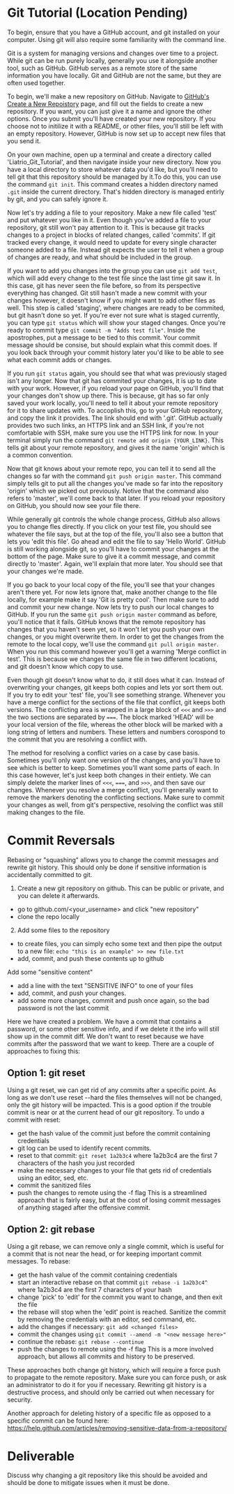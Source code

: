 # Git Tutorial (Location Pending)

To begin, ensure that you have a GitHub account, and git installed on your computer. Using git will also require some familiarity with the command line.

Git is a system for managing versions and changes over time to a project. While git can be run purely locally, generally you use it alongside another tool, such as GitHub. GitHub serves as a remote store of the same information you have locally. Git and GitHub are not the same, but they are often used together.

To begin, we'll make a new repository on GitHub. Navigate to [GitHub's Create a New Repoistory](https://github.com/new) page, and fill out the fields to create a new repository. If you want, you can just give it a name and ignore the other options. Once you submit you'll have created your new repository. If you choose not to initilize it with a README, or other files, you'll still be left with an empty repository. However, GitHub is now set up to accept new files that you send it.

On your own machine, open up a terminal and create a directory called 'Liatrio_Git_Tutorial', and then navigate inside your new directory. Now you have a local directory to store whatever data you'd like, but you'll need to tell git that this repository should be managed by it.To do this, you can use the command `git init`. This command creates a hidden directory named `.git` inside the current directory. That's hidden directory is managed entirly by git, and you can safely ignore it.

Now let's try adding a file to your repository. Make a new file called 'test' and put whatever you like in it. Even though you've added a file to your repository, git still won't pay attention to it. This is because git tracks changes to a project in blocks of related changes, called 'commits'. If git tracked every change, it would need to update for every single character someone added to a file. Instead git expects the user to tell it when a group of changes are ready, and what should be included in the group.

If you want to add you changes into the group you can use `git add test`, which will add every change to the test file since the last time git saw it. In this case, git has never seen the file before, so from its perspective everything has changed. Git still hasn't made a new commit with your changes however, it doesn't know if you might want to add other files as well. This step is called 'staging', where changes are ready to be commited, but git hasn't done so yet. If you're ever not sure what is staged currently, you can type `git status` which will show your staged changes. Once you're ready to commit type `git commit -m "Adds test file"`. Inside the apostrophes, put a message to be tied to this commit. Your commit message should be consise, but should explain what this commit does. If you look back through your commit history later you'd like to be able to see what each commit adds or changes.

If you run `git status` again, you should see that what was previously staged isn't any longer. Now that git has commited your changes, it is up to date with your work. However, if you reload your page on GitHub, you'll find that your changes don't show up there. This is because, git has so far only saved your work locally, you'll need to tell it about your remote repository for it to share updates with. To accoplish this, go to your GitHub repository, and copy the link it provides. The link should end with '.git'. GitHub actually provides two such links, an HTTPS link and an SSH link, if you're not comfortable with SSH, make sure you use the HTTPS link for now. In your terminal simply run the command `git remote add origin {YOUR_LINK}`. This tells git about your remote repository, and gives it the name 'origin' which is a common convention.

Now that git knows about your remote repo, you can tell it to send all the changes so far with the command `git push origin master`. This command simply tells git to put all the changes you've made so far into the repository 'origin' which we picked out previously. Notive that the command also refers to 'master', we'll come back to that later. If you reload your repository on GitHub, you should now see your file there.

While generally git controls the whole change process, GitHub also allows you to change fles directly. If you click on your test file, you should see whatever the file says, but at the top of the file, you'll also see a button that lets you 'edit this file'. Go ahead and edit the file to say 'Hello World'. GitHub is still working alongside git, so you'll have to commit your changes at the bottom of the page. Make sure to give it a commit message, and commit directly to 'master'. Again, we'll explain that more later. You should see that your changes we're made.

If you go back to your local copy of the file, you'll see that your changes aren't there yet. For now lets ignore that, make another change to the file locally, for example make it say 'Git is pretty cool'. Then make sure to add and commit your new change. Now lets try to push our local changes to GitHub. If you run the same `git push origin master` command as before, you'll notice that it fails. GitHub knows that the remote repository has changes that you haven't seen yet, so it won't let you push your own changes, or you might overwrite them. In order to get the changes from the remote to the local copy, we'll use the command `git pull origin master`. When you run this command however you'll get a warning 'Merge conflict in test'. This is because we changes the same file in two different locations, and git doesn't know which copy to use.

Even though git doesn't know what to do, it still does what it can. Instead of overwriting your changes, git keeps both copies and lets yor sort them out. If you try to edit your 'test' file, you'll see something strange. Whenever you have a merge conflict for the sections of the file that conflict, git keeps both versions. The conflicting area is wrapped in a large block of `<<<` and `>>>` and the two sections are separated by `===`. The block marked 'HEAD' will be your local version of the file, whereas the other block will be marked with a long string of letters and numbers. These letters and numbers corospond to the commit that you are resolving a conflict with.

The method for resolving a conflict varies on a case by case basis. Sometimes you'll only want one version of the changes, and you'll have to see which is better to keep. Sometimes you'll want some parts of each. In this case however, let's just keep both changes in their entiety. We can simply delete the marker lines of `<<<`, `===`, and `>>>`, and then save our changes. Whenever you resolve a merge conflict, you'll generally want to remove the markers denoting the conflicting sections. Make sure to commit your changes as well, from git's perspective, resolving the conflict was still making changes to the file. 

# Commit Reversals
Rebasing or "squashing" allows you to change the commit messages and rewrite git history. This should only be done if sensitive information is accidentally committed to git.

1. Create a new git repository on github. This can be public or private, and you can delete it afterwards.
  - go to github.com/<your_username> and click "new repository"
  - clone the repo locally
2. Add some files to the repository
  - to create files, you can simply echo some text and then pipe the output to a new file: `echo "this is an example" >> new file.txt`
  - add, commit, and push these contents up to github

Add some "sensitive content"
 - add a line with the text "SENSITIVE INFO" to one of your files
 - add, commit, and push your changes.
 - add some more changes, commit and push once again, so the bad password is not the last commit

Here we have created a problem. We have a commit that contains a password, or some other sensitive info, and if we delete it the info will still show up in the commit diff. We don't want to reset because we have commits after the password that we want to keep. There are a couple of approaches to fixing this:

## Option 1: git reset
Using a git reset, we can get rid of any commits after a specific point. As long as we don't use reset --hard the files themselves will not be changed, only the git history will be impacted. This is a good option if the trouble commit is near or at the current head of our git repository. To undo a commit with reset:

 - get the hash value of the commit just before the commit containing credentials
 - git log can be used to identify recent commits.
 - reset to that commit: `git reset 1a2b3c4` where 1a2b3c4 are the first 7 characters of the hash you just recorded
 - make the necessary changes to your file that gets rid of credentials using an editor, sed, etc.
 - commit the sanitized files
 - push the changes to remote using the -f flag
 This is a streamlined approach that is fairly easy, but at the cost of losing commit messages of anything staged after the offensive commit.

## Option 2: git rebase
Using a git rebase, we can remove only a single commit, which is useful for a commit that is not near the head, or for keeping important commit messages. To rebase:

 - get the hash value of the commit containing credentials
 - start an interactive rebase on that commit `git rebase -i 1a2b3c4^` where 1a2b3c4 are the first 7 characters of your hash
 - change 'pick' to 'edit' for the commit you want to change, and then exit the file
 - the rebase will stop when the 'edit' point is reached. Sanitize the commit by removing the credentials with an editor, sed command, etc.
 - add the changes if necessary: `git add <changed files>`
 - commit the changes using `git commit --amend -m "<new message here>"`
 - continue the rebase: `git rebase --continue`
 - push the changes to remote using the -f flag
This is a more involved approach, but allows all commits and history to be preserved.

These approaches both change git history, which will require a force push to propagate to the remote repository. Make sure you can force push, or ask an administrator to do it for you if necessary. Rewriting git history is a destructive process, and should only be carried out when necessary for security.

Another approach for deleting history of a specific file as opposed to a specific commit can be found here: https://help.github.com/articles/removing-sensitive-data-from-a-repository/

# Deliverable
Discuss why changing a git repository like this should be avoided and should be done to mitigate issues when it must be done.
